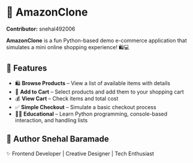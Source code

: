 # 🛒 AmazonClone

**Contributor:** snehal492006  

**AmazonClone** is a fun Python-based demo e-commerce application that simulates a mini online shopping experience! 🛍️💻  

## 🌟 Features
- 🛍️ **Browse Products** – View a list of available items with details  
- 🛒 **Add to Cart** – Select products and add them to your shopping cart  
- 💰 **View Cart** – Check items and total cost  
- ✅ **Simple Checkout** – Simulate a basic checkout process  
- 🧑‍💻 **Educational** – Learn Python programming, console-based interaction, and handling lists  


## 🧠 Author Snehal Baramade 
✨ Frontend Developer | Creative Designer | Tech Enthusiast

